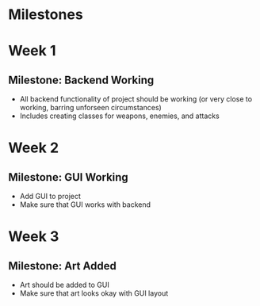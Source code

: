 # Milestones

# Week 1
## Milestone: Backend Working
- All backend functionality of project should be working (or very close to working, barring unforseen circumstances)
- Includes creating classes for weapons, enemies, and attacks

# Week 2
## Milestone: GUI Working
- Add GUI to project
- Make sure that GUI works with backend

# Week 3
## Milestone: Art Added
- Art should be added to GUI
- Make sure that art looks okay with GUI layout
